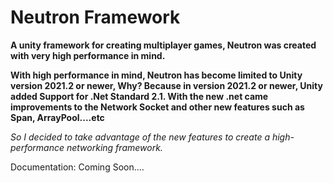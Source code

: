 # Neutron Framework

<b>A unity framework for creating multiplayer games, Neutron was created with very high performance in mind.</b>

<b>With high performance in mind, Neutron has become limited to Unity version 2021.2 or newer, Why? Because in version 2021.2 or newer, Unity added Support for .Net Standard 2.1.
With the new .net came improvements to the Network Socket and other new features such as Span<T>, ArrayPool....etc</b>

<i>So I decided to take advantage of the new features to create a high-performance networking framework.</i>

Documentation: Coming Soon....
